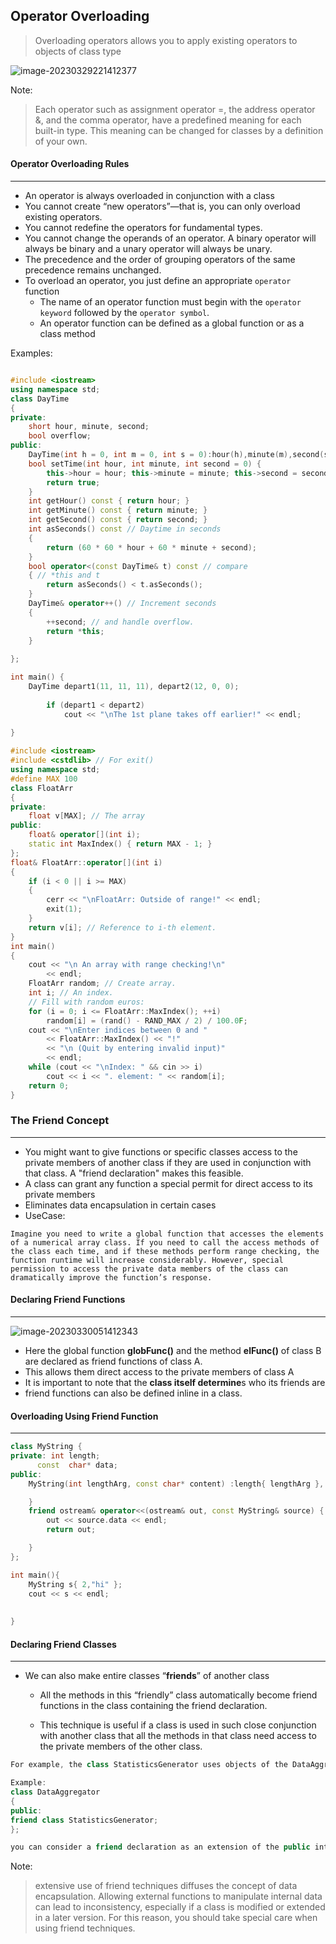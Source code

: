 ## Operator Overloading

>  Overloading operators allows you to apply existing operators to objects of class type



![image-20230329221412377](E:\cplus-knowledge-repo\overloadableOperators)

Note:

> Each operator such as assignment operator =, the address operator &, and the comma operator, have a predefined
> meaning for each built-in type. This meaning can be changed for classes by a definition of your own.

#### Operator Overloading Rules

---

- An operator is always overloaded in conjunction with a class
- You cannot create “new operators”—that is, you can only overload existing operators.
-  You cannot redefine the operators for fundamental types.
-  You cannot change the operands of an operator. A binary operator will always be binary and a unary operator will always be unary.
- The precedence and the order of grouping operators of the same precedence remains unchanged.
- To overload an operator, you just define an appropriate `operator` function
  - The name of an operator function must begin with the `operator keyword` followed by the `operator symbol`.
  - An operator function can be defined as a global function or as a class method

Examples:

```C++

```

```C++
#include <iostream>
using namespace std;
class DayTime
{
private:
	short hour, minute, second;
	bool overflow;
public:
	DayTime(int h = 0, int m = 0, int s = 0):hour(h),minute(m),second(s) { }
	bool setTime(int hour, int minute, int second = 0) {
		this->hour = hour; this->minute = minute; this->second = second;
		return true;
	}
	int getHour() const { return hour; }
	int getMinute() const { return minute; }
	int getSecond() const { return second; }
	int asSeconds() const // Daytime in seconds
	{
		return (60 * 60 * hour + 60 * minute + second);
	}
	bool operator<(const DayTime& t) const // compare
	{ // *this and t
		return asSeconds() < t.asSeconds();
	}
	DayTime& operator++() // Increment seconds
	{
		++second; // and handle overflow.
		return *this;
	}
	
};

int main() {
	DayTime depart1(11, 11, 11), depart2(12, 0, 0);
	
		if (depart1 < depart2)
			cout << "\nThe 1st plane takes off earlier!" << endl;
	
}
```

```C++
#include <iostream>
#include <cstdlib> // For exit()
using namespace std;
#define MAX 100
class FloatArr
{
private:
	float v[MAX]; // The array
public:
	float& operator[](int i);
	static int MaxIndex() { return MAX - 1; }
};
float& FloatArr::operator[](int i)
{
	if (i < 0 || i >= MAX)
	{
		cerr << "\nFloatArr: Outside of range!" << endl;
		exit(1);
	}
	return v[i]; // Reference to i-th element.
}
int main()
{
	cout << "\n An array with range checking!\n"
		<< endl;
	FloatArr random; // Create array.
	int i; // An index.
	// Fill with random euros:
	for (i = 0; i <= FloatArr::MaxIndex(); ++i)
		random[i] = (rand() - RAND_MAX / 2) / 100.0F;
	cout << "\nEnter indices between 0 and "
		<< FloatArr::MaxIndex() << "!"
		<< "\n (Quit by entering invalid input)"
		<< endl;
	while (cout << "\nIndex: " && cin >> i)
		cout << i << ". element: " << random[i];
	return 0;
}
```



### The Friend Concept

---

- You might want to give functions or specific classes access to the private members of another class if they are used in conjunction with that class. A "friend declaration" makes this feasible.
- A class can grant any function a special permit for direct access to its private members
- Eliminates data encapsulation in certain cases
- UseCase:

```
Imagine you need to write a global function that accesses the elements of a numerical array class. If you need to call the access methods of the class each time, and if these methods perform range checking, the function runtime will increase considerably. However, special permission to access the private data members of the class can dramatically improve the function’s response.
```

#### Declaring Friend Functions

---

![image-20230330051412343](E:\cplus-knowledge-repo\friendFunction)

- Here the global function **globFunc()** and the method **elFunc()** of class B are declared as friend functions of class A.
- This allows them direct access to the private members of class A
- It is important to note that the **class itself determine**s who its friends are
- friend functions can also be defined inline in a class.



#### Overloading Using Friend Function

---

```c++
class MyString {
private: int length;
	  const  char* data;
public:
	MyString(int lengthArg, const char* content) :length{ lengthArg }, data{ content }{

	}
	friend ostream& operator<<(ostream& out, const MyString& source) {
		out << source.data << endl;
		return out;

	}
};

int main(){
	MyString s{ 2,"hi" };
	cout << s << endl;
	
	
}
```



#### Declaring Friend Classes

----

- We  can also make entire classes “**friends**” of another class

  - All the methods in this “friendly” class automatically become friend functions in the class containing the friend declaration.

  - This technique is useful if a class is used in such close conjunction with another class that all the methods in that class need access to the private members of the other class.

    

```c++
For example, the class StatisticsGenerator uses objects of the DataAggregator class. Calculations with individual measurements are performed repeatedly. In this case, it makes sense to declare the StatisticsGenerator class as a friend of the DataAggregator class.

Example:
class DataAggregator
{
public:
friend class StatisticsGenerator;
};

you can consider a friend declaration as an extension of the public interface. For this reason, it is preferable to place a friend declaration in the public area of a class.
```



Note:

>
>
>extensive use of friend techniques diffuses the concept of data encapsulation. Allowing external functions to manipulate internal data can lead to inconsistency, especially if a class is modified or extended in a later version. For this reason, you should take special care when using friend techniques.